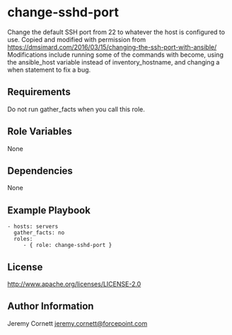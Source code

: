 change-sshd-port
================

Change the default SSH port from 22 to whatever the host is configured to use. 
Copied and modified with permission from https://dmsimard.com/2016/03/15/changing-the-ssh-port-with-ansible/
Modifications include running some of the commands with become, using the ansible_host variable instead
of inventory_hostname, and changing a when statement to fix a bug.

Requirements
------------

Do not run gather_facts when you call this role.

Role Variables
--------------

None

Dependencies
------------

None

Example Playbook
----------------

    - hosts: servers
      gather_facts: no
      roles:
         - { role: change-sshd-port }

License
-------

http://www.apache.org/licenses/LICENSE-2.0

Author Information
------------------

Jeremy Cornett <jeremy.cornett@forcepoint.com>
